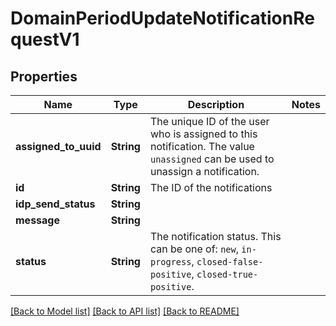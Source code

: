 # DomainPeriodUpdateNotificationRequestV1

## Properties

Name | Type | Description | Notes
------------ | ------------- | ------------- | -------------
**assigned_to_uuid** | **String** | The unique ID of the user who is assigned to this notification. The value `unassigned` can be used to unassign a notification. |
**id** | **String** | The ID of the notifications |
**idp_send_status** | **String** |  |
**message** | **String** |  |
**status** | **String** | The notification status. This can be one of: `new`, `in-progress`, `closed-false-positive`, `closed-true-positive`. |

[[Back to Model list]](../README.md#documentation-for-models) [[Back to API list]](../README.md#documentation-for-api-endpoints) [[Back to README]](../README.md)
